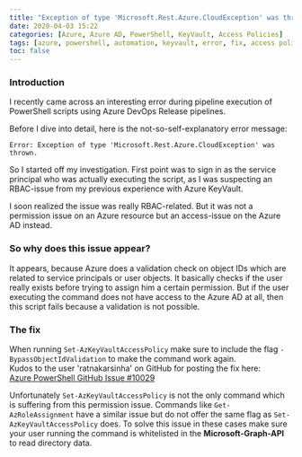 ```yaml
---
title: "Exception of type 'Microsoft.Rest.Azure.CloudException' was thrown."
date: 2020-04-03 15:22
categories: [Azure, Azure AD, PowerShell, KeyVault, Access Policies]
tags: [azure, powershell, automation, keyvault, error, fix, access policy, azure ad, permission]
toc: false
---
```


### Introduction ###

I recently came across an interesting error during pipeline execution of PowerShell scripts using Azure DevOps Release pipelines.

Before I dive into detail, here is the not-so-self-explanatory error message:

```
Error: Exception of type 'Microsoft.Rest.Azure.CloudException' was thrown.
```

So I started off my investigation. First point was to sign in as the service principal who was actually executing the script, as I was suspecting an RBAC-issue from my previous experience with Azure KeyVault.

I soon realized the issue was really RBAC-related. But it was not a permission issue on an Azure resource but an access-issue on the Azure AD instead.

### So why does this issue appear? ###

It appears, because Azure does a validation check on object IDs which are related to service principals or user objects. It basically checks if the user really exists before trying to assign him a certain permission. But if the user executing the command does not have access to the Azure AD at all, then this script fails because a validation is not possible.

### The fix ###

When running ```Set-AzKeyVaultAccessPolicy``` make sure to include the flag ```-BypassObjectIdValidation``` to make the command work again.  
Kudos to the user 'ratnakarsinha' on GitHub for posting the fix here:  
[Azure PowerShell GitHub Issue #10029](https://github.com/Azure/azure-powershell/issues/10029)

Unfortunately ```Set-AzKeyVaultAccessPolicy``` is not the only command which is suffering from this permission issue. Commands like ```Get-AzRoleAssignment``` have a similar issue but do not offer the same flag as ```Set-AzKeyVaultAccessPolicy``` does. To solve this issue in these cases make sure your user running the command is whitelisted in the **Microsoft-Graph-API** to read directory data.
